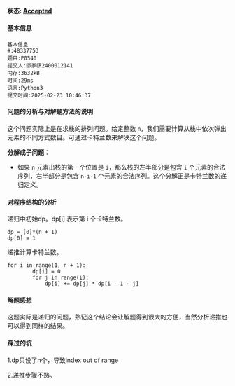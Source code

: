 #### 状态: [Accepted](http://dsbpython.openjudge.cn/dspythonbook/solution/48337753/)

#### 基本信息

```
基本信息
#:48337753
题目:P0540
提交人:邵家祺2400012141
内存:3632kB
时间:29ms
语言:Python3
提交时间:2025-02-23 10:46:37
```

#### 问题的分析与对解题方法的说明

这个问题实际上是在求栈的排列问题。给定整数 `n`，我们需要计算从栈中依次弹出元素的不同方式数目。可通过卡特兰数来解决这个问题。

**分解成子问题**：

- 如果 `n` 元素出栈的第一个位置是 `i`，那么栈的左半部分是包含 `i` 个元素的合法序列，右半部分是包含 `n-i-1` 个元素的合法序列。这个分解正是卡特兰数的递归定义。

#### 对程序结构的分析

 递归中初始dp。dp[i] 表示第 i 个卡特兰数。

```
dp = [0]*(n + 1)
dp[0] = 1 
```

递推计算卡特兰数。

```
for i in range(1, n + 1):
        dp[i] = 0
        for j in range(i):
            dp[i] += dp[j] * dp[i - 1 - j]
```

#### 解题感想

这题实际是递归的问题，熟记这个结论会让解题得到很大的方便，当然分析递推也可以得到同样的结果。

#### 踩过的坑

1.dp只设了n个，导致index out of range

2.递推步骤不熟。